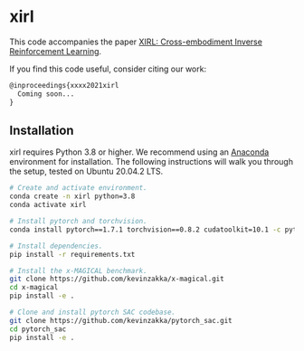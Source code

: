 # xirl

This code accompanies the paper [XIRL: Cross-embodiment Inverse Reinforcement Learning](https://x-irl.github.io/).

If you find this code useful, consider citing our work:

```latex
@inproceedings{xxxx2021xirl
  Coming soon...
}
```

## Installation

xirl requires Python 3.8 or higher. We recommend using an [Anaconda](https://docs.anaconda.com/anaconda/install/) environment for installation. The following instructions will walk you through the setup, tested on Ubuntu 20.04.2 LTS.

```bash
# Create and activate environment.
conda create -n xirl python=3.8
conda activate xirl

# Install pytorch and torchvision.
conda install pytorch==1.7.1 torchvision==0.8.2 cudatoolkit=10.1 -c pytorch

# Install dependencies.
pip install -r requirements.txt

# Install the x-MAGICAL benchmark.
git clone https://github.com/kevinzakka/x-magical.git
cd x-magical
pip install -e .

# Clone and install pytorch SAC codebase.
git clone https://github.com/kevinzakka/pytorch_sac.git
cd pytorch_sac
pip install -e .
```

